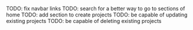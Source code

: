 TODO: fix navbar links
TODO: search for a better way to go to sections of home
TODO: add section to create projects
TODO: be capable of updating existing projects
TODO: be capable of deleting existing projects
